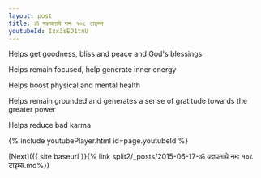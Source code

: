 ```yaml
---
layout: post
title: ॐ यज्ञपताये नमः १०८ टाइम्स
youtubeId: Izx3sEO1tnU
---
```

 
 
Helps get goodness, bliss and peace and God's blessings
 
Helps remain focused, help generate inner energy 
 
Helps boost physical and mental health 
 
Helps remain grounded and generates a sense of gratitude towards the greater power 
 
Helps reduce bad karma
 
 
 
 


{% include youtubePlayer.html id=page.youtubeId %}
 
[Next]({{ site.baseurl }}{% link  split2/_posts/2015-06-17-ॐ यज्ञपताये नमः १०८ टाइम्स.md%})
 
